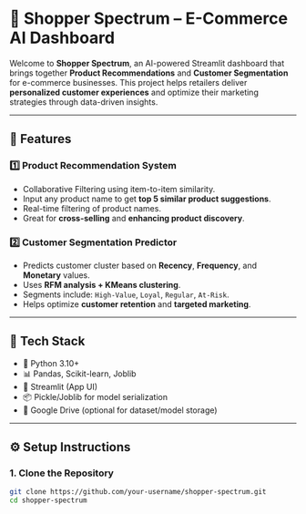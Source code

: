 # 🛒 Shopper Spectrum – E-Commerce AI Dashboard

Welcome to **Shopper Spectrum**, an AI-powered Streamlit dashboard that brings together **Product Recommendations** and **Customer Segmentation** for e-commerce businesses. This project helps retailers deliver **personalized customer experiences** and optimize their marketing strategies through data-driven insights.

---

## 📌 Features

### 1️⃣ Product Recommendation System
- Collaborative Filtering using item-to-item similarity.
- Input any product name to get **top 5 similar product suggestions**.
- Real-time filtering of product names.
- Great for **cross-selling** and **enhancing product discovery**.

### 2️⃣ Customer Segmentation Predictor
- Predicts customer cluster based on **Recency**, **Frequency**, and **Monetary** values.
- Uses **RFM analysis + KMeans clustering**.
- Segments include: `High-Value`, `Loyal`, `Regular`, `At-Risk`.
- Helps optimize **customer retention** and **targeted marketing**.

---

## 🧪 Tech Stack

- 🐍 Python 3.10+
- 📊 Pandas, Scikit-learn, Joblib
- 🎯 Streamlit (App UI)
- 📦 Pickle/Joblib for model serialization
- 📁 Google Drive (optional for dataset/model storage)

---

## ⚙️ Setup Instructions

### 1. Clone the Repository
```bash
git clone https://github.com/your-username/shopper-spectrum.git
cd shopper-spectrum

